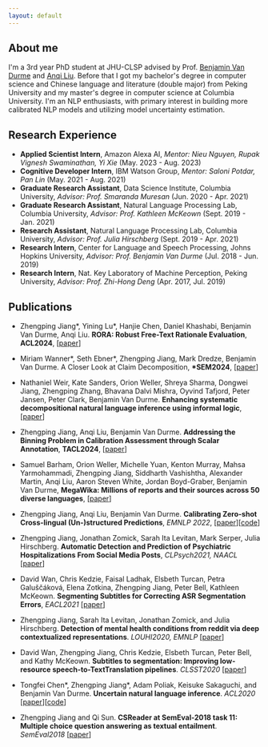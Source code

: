 ```yaml
---
layout: default
---
```


## About me

I'm a 3rd year PhD student at JHU-CLSP advised by Prof. [Benjamin Van Durme](https://www.cs.jhu.edu/~vandurme/) and [Anqi Liu](https://anqiliu-ai.github.io/). Before that I got my bachelor's degree in computer science and Chinese language and literature (double major) from Peking University and my master's degree in computer science at Columbia University. I'm an NLP enthusiasts, with primary interest in building more calibrated NLP models and utilizing model uncertainty estimation.

## Research Experience

- **Applied Scientist Intern**, Amazon Alexa AI, _Mentor: Nieu Nguyen, Rupak Vignesh Swaminathan, Yi Xie_ (May. 2023 - Aug. 2023)
- **Cognitive Developer Intern**, IBM Watson Group, _Mentor: Saloni Potdar, Pan Lin_ (May. 2021 - Aug. 2021)
- **Graduate Research Assistant**, Data Science Institute, Columbia University, _Advisor: Prof. Smaranda Muresan_ (Jun. 2020 - Apr. 2021)
- **Graduate Research Assistant**, Natural Language Processing Lab, Columbia University, _Advisor: Prof. Kathleen McKeown_ (Sept. 2019 - Jan. 2021)
- **Research Assistant**, Natural Language Processing Lab, Columbia University, _Advisor: Prof. Julia Hirschberg_ (Sept. 2019 - Apr. 2021)
- **Research Intern**, Center for Language and Speech Processing, Johns Hopkins University, _Advisor: Prof. Benjamin Van Durme_ (Jul. 2018 - Jun. 2019)
- **Research Intern**, Nat. Key Laboratory of Machine Perception, Peking University, _Advisor: Prof. Zhi-Hong Deng_ (Apr. 2017, Jul. 2019)

## Publications

- Zhengping Jiang\*, Yining Lu\*, Hanjie Chen, Daniel Khashabi, Benjamin Van Durme, Anqi Liu. **RORA: Robust Free-Text Rationale Evaluation**, __ACL2024__, \[[paper](https://arxiv.org/pdf/2402.18678)\]

- Miriam Wanner\*, Seth Ebner\*, Zhengping Jiang, Mark Dredze, Benjamin Van Durme. A Closer Look at Claim Decomposition, __\*SEM2024__, \[[paper](https://arxiv.org/pdf/2403.11903)\]

- Nathaniel Weir, Kate Sanders, Orion Weller, Shreya Sharma, Dongwei Jiang, Zhengping Zhang, Bhavana Dalvi Mishra, Oyvind Tafjord, Peter Jansen, Peter Clark, Benjamin Van Durme. **Enhancing systematic decompositional natural language inference using informal logic**, \[[paper](https://arxiv.org/pdf/2402.14798)\]

- Zhengping Jiang, Anqi Liu, Benjamin Van Durme. **Addressing the Binning Problem in Calibration Assessment through Scalar Annotation**, __TACL2024__, \[[paper](https://direct.mit.edu/tacl/article/doi/10.1162/tacl_a_00636/119541/Addressing-the-Binning-Problem-in-Calibration)\]

- Samuel Barham, Orion Weller, Michelle Yuan, Kenton Murray, Mahsa Yarmohammadi, Zhengping Jiang, Siddharth Vashishtha, Alexander Martin, Anqi Liu, Aaron Steven White, Jordan Boyd-Graber, Benjamin Van Durme, **MegaWika: Millions of reports and their sources across 50 diverse languages**, \[[paper](https://arxiv.org/pdf/2307.07049.pdf)\]

- Zhengping Jiang, Anqi Liu, Benjamin Van Durme. **Calibrating Zero-shot Cross-lingual (Un-)structured Predictions**, _EMNLP 2022_, \[[paper](https://preview.aclanthology.org/emnlp-22-ingestion/2022.emnlp-main.170.pdf)\]\[[code](https://github.com/zipJiang/cross-lingual-calibration)\]

- Zhengping Jiang, Jonathan Zomick, Sarah Ita Levitan, Mark Serper, Julia Hirschberg. **Automatic Detection and Prediction of Psychiatric Hospitalizations From Social Media Posts**, _CLPsych2021, NAACL_ \[[paper](https://aclanthology.org/2021.clpsych-1.14.pdf)\]
- David Wan, Chris Kedzie, Faisal Ladhak, Elsbeth Turcan, Petra Galuščáková, Elena Zotkina, Zhengping Jiang, Peter Bell, Kathleen McKeown. **Segmenting Subtitles for Correcting ASR Segmentation Errors**, _EACL2021_ \[[paper](https://arxiv.org/pdf/2104.07868.pdf)\]
- Zhengping Jiang, Sarah Ita Levitan, Jonathan Zomick, and Julia Hirschberg. **Detection of mental health conditions from reddit via deep contextualized representations**. _LOUHI2020, EMNLP_ \[[paper](https://www.aclweb.org/anthology/2020.louhi-1.16.pdf)\]
- David Wan, Zhengping Jiang, Chris Kedzie, Elsbeth Turcan, Peter Bell, and Kathy McKeown. **Subtitles to segmentation: Improving low-resource speech-to-TextTranslation pipelines**. _CLSST2020_ \[[paper](https://www.aclweb.org/anthology/2020.clssts-1.11.pdf)\]
- Tongfei Chen\*, Zhengping Jiang\*, Adam Poliak, Keisuke Sakaguchi, and Benjamin Van Durme. **Uncertain natural language inference**. _ACL2020_ \[[paper](https://www.aclweb.org/anthology/2020.acl-main.774.pdf)\]\[[code](https://nlp.jhu.edu/unli/)\]
- Zhengping Jiang and Qi Sun. **CSReader at SemEval-2018 task 11: Multiple choice question answering as textual entailment**. _SemEval2018_ \[[paper](https://www.aclweb.org/anthology/S18-1176.pdf)\]
